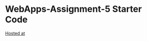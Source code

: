 # WebApps-Assignment-5 Starter Code
[Hosted at]( https://44-563-web-apps-f22.github.io/44563-webapps-assignment-5-GaneshMukkapati/)
